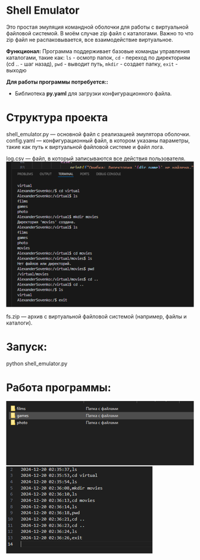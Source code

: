 # Shell Emulator 

Это простая эмуляция командной оболочки для работы с виртуальной файловой системой. В моём случае zip файл с каталогами.
Важно то что zip файл не распаковывается, все взаимодействие виртуальное.

**Функционал:**
Программа поддерживает базовые команды управления каталогами, такие как:
`ls` - осмотр папок,
`cd` - переход по директориям (cd .. - шаг назад),
`pwd` - выводит путь,
`mkdir` - создает папку,
`exit` - выходю

**Для работы программы потребуется::**
- Библиотека **py.yaml** для загрузки конфигурационного файла.

# Структура проекта

shell_emulator.py — основной файл с реализацией эмулятора оболочки.
config.yaml — конфигурационный файл, в котором указаны параметры, такие как путь к виртуальной файловой системе и файл лога.

log.csv — файл, в который записываются все действия пользователя.
![Alt text](https://github.com/sae1221/shell-emulatorr/blob/main/1.PNG)

fs.zip — архив с виртуальной файловой системой (например, файлы и каталоги).


# Запуск:

python shell_emulator.py

# Работа программы:
![Alt text](https://github.com/sae1221/shell-emulatorr/blob/main/2.PNG)
![Alt text](https://github.com/sae1221/shell-emulatorr/blob/main/3.PNG)

